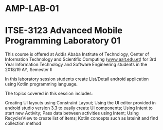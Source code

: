 # AMP-LAB-01
# ITSE-3123 Advanced Mobile Programming Laboratory 01

This course is offered at Addis Ababa Institute of Technology, Center of Information Technology and Scientific Computing (www.aait.edu.et) for 3rd Year Information Technology and Software Engineering students in the 2018/19 AY, Semester II

In this laboratory session students create List/Detail android application using Kotlin programming language.

The topics covered in this session includes:

Creating UI layouts using Constraint Layout; Using the UI editor provided in android studio version 3.3 to easily create UI components; Using Intent to start new Activity; Pass data between activities using Intent; Using RecyclerView to create list of items; Kotlin concepts such as lateinit and find collection method
